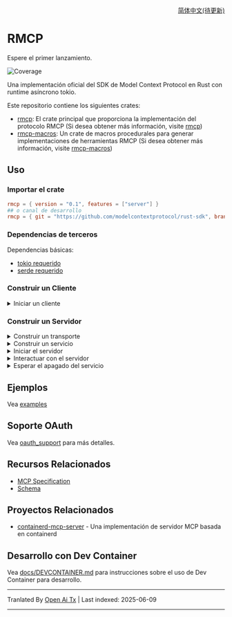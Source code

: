 <div align = "right">
<a href="docs/readme/README.zh-cn.md">简体中文(待更新)</a>
</div>

# RMCP
Espere el primer lanzamiento.
<!-- [![Crates.io Version](todo)](todo) -->
<!-- ![Release status](https://github.com/modelcontextprotocol/rust-sdk/actions/workflows/release.yml/badge.svg) -->
<!-- [![docs.rs](todo)](todo) -->
![Coverage](docs/coverage.svg)

Una implementación oficial del SDK de Model Context Protocol en Rust con runtime asíncrono tokio.

Este repositorio contiene los siguientes crates:

- [rmcp](crates/rmcp): El crate principal que proporciona la implementación del protocolo RMCP (Si desea obtener más información, visite [rmcp](crates/rmcp/README.md))
- [rmcp-macros](crates/rmcp-macros): Un crate de macros procedurales para generar implementaciones de herramientas RMCP (Si desea obtener más información, visite [rmcp-macros](crates/rmcp-macros/README.md))

## Uso

### Importar el crate

```toml
rmcp = { version = "0.1", features = ["server"] }
## o canal de desarrollo
rmcp = { git = "https://github.com/modelcontextprotocol/rust-sdk", branch = "main" }
```
### Dependencias de terceros
Dependencias básicas:
- [tokio requerido](https://github.com/tokio-rs/tokio)
- [serde requerido](https://github.com/serde-rs/serde)



### Construir un Cliente
<details>
<summary>Iniciar un cliente</summary>

```rust, ignore
use rmcp::{ServiceExt, transport::{TokioChildProcess, ConfigureCommandExt}};
use tokio::process::Command;

#[tokio::main]
async fn main() -> Result<(), Box<dyn std::error::Error>> {
    let client = ().serve(TokioChildProcess::new(Command::new("npx").configure(|cmd| {
        cmd.arg("-y").arg("@modelcontextprotocol/server-everything");
    }))?).await?;
    Ok(())
}
```
</details>

### Construir un Servidor

<details>
<summary>Construir un transporte</summary>

```rust, ignore
use tokio::io::{stdin, stdout};
let transport = (stdin(), stdout());
```

</details>

<details>
<summary>Construir un servicio</summary>

Puede construir fácilmente un servicio usando [`ServerHandler`](crates/rmcp/src/handler/server.rs) o [`ClientHandler`](crates/rmcp/src/handler/client.rs).

```rust, ignore
let service = common::counter::Counter::new();
```
</details>

<details>
<summary>Iniciar el servidor</summary>

```rust, ignore
// esta llamada completará el proceso de inicialización
let server = service.serve(transport).await?;
```
</details>

<details>
<summary>Interactuar con el servidor</summary>

Una vez que el servidor está inicializado, puede enviar solicitudes o notificaciones:

```rust, ignore
// solicitud
let roots = server.list_roots().await?;

// o enviar una notificación
server.notify_cancelled(...).await?;
```
</details>

<details>
<summary>Esperar el apagado del servicio</summary>

```rust, ignore
let quit_reason = server.waiting().await?;
// o cancelarlo
let quit_reason = server.cancel().await?;
```
</details>


## Ejemplos

Vea [examples](examples/README.md)

## Soporte OAuth

Vea [oauth_support](docs/OAUTH_SUPPORT.md) para más detalles.


## Recursos Relacionados

- [MCP Specification](https://spec.modelcontextprotocol.io/specification/2024-11-05/)
- [Schema](https://github.com/modelcontextprotocol/specification/blob/main/schema/2024-11-05/schema.ts)

## Proyectos Relacionados
- [containerd-mcp-server](https://github.com/jokemanfire/mcp-containerd) - Una implementación de servidor MCP basada en containerd

## Desarrollo con Dev Container
Vea [docs/DEVCONTAINER.md](docs/DEVCONTAINER.md) para instrucciones sobre el uso de Dev Container para desarrollo.

---

Tranlated By [Open Ai Tx](https://github.com/OpenAiTx/OpenAiTx) | Last indexed: 2025-06-09

---